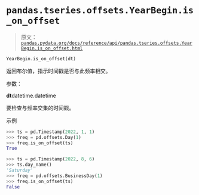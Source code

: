 # `pandas.tseries.offsets.YearBegin.is_on_offset`

> 原文：[`pandas.pydata.org/docs/reference/api/pandas.tseries.offsets.YearBegin.is_on_offset.html`](https://pandas.pydata.org/docs/reference/api/pandas.tseries.offsets.YearBegin.is_on_offset.html)

```py
YearBegin.is_on_offset(dt)
```

返回布尔值，指示时间戳是否与此频率相交。

参数：

**dt**datetime.datetime

要检查与频率交集的时间戳。

示例

```py
>>> ts = pd.Timestamp(2022, 1, 1)
>>> freq = pd.offsets.Day(1)
>>> freq.is_on_offset(ts)
True 
```

```py
>>> ts = pd.Timestamp(2022, 8, 6)
>>> ts.day_name()
'Saturday'
>>> freq = pd.offsets.BusinessDay(1)
>>> freq.is_on_offset(ts)
False 
```
